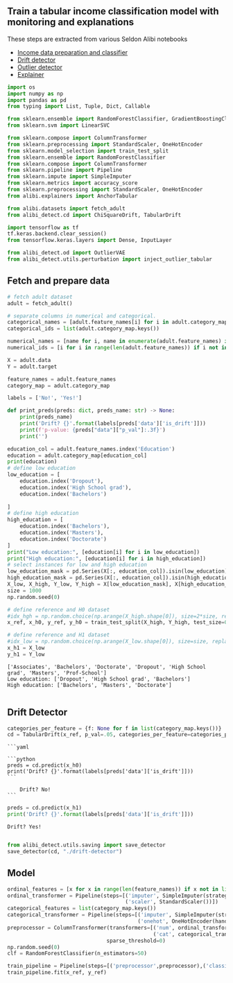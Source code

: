 ## Train a tabular income classification model with monitoring and explanations

These steps are extracted from various Seldon Alibi notebooks

 * [Income data preparation and classifier](https://docs.seldon.io/projects/alibi-detect/en/stable/examples/cd_clf_adult.html)
 * [Drift detector](https://docs.seldon.io/projects/alibi-detect/en/stable/examples/cd_chi2ks_adult.html)
 * [Outlier detector](https://docs.seldon.io/projects/alibi-detect/en/stable/examples/od_vae_adult.html)
 * [Explainer](https://docs.seldon.io/projects/alibi/en/stable/examples/anchor_tabular_adult.html)


```python
import os
import numpy as np
import pandas as pd
from typing import List, Tuple, Dict, Callable

from sklearn.ensemble import RandomForestClassifier, GradientBoostingClassifier
from sklearn.svm import LinearSVC

from sklearn.compose import ColumnTransformer
from sklearn.preprocessing import StandardScaler, OneHotEncoder
from sklearn.model_selection import train_test_split
from sklearn.ensemble import RandomForestClassifier
from sklearn.compose import ColumnTransformer
from sklearn.pipeline import Pipeline
from sklearn.impute import SimpleImputer
from sklearn.metrics import accuracy_score
from sklearn.preprocessing import StandardScaler, OneHotEncoder
from alibi.explainers import AnchorTabular

from alibi.datasets import fetch_adult
from alibi_detect.cd import ChiSquareDrift, TabularDrift

import tensorflow as tf
tf.keras.backend.clear_session()
from tensorflow.keras.layers import Dense, InputLayer

from alibi_detect.od import OutlierVAE
from alibi_detect.utils.perturbation import inject_outlier_tabular
```

## Fetch and prepare data


```python
# fetch adult dataset
adult = fetch_adult()

# separate columns in numerical and categorical.
categorical_names = [adult.feature_names[i] for i in adult.category_map.keys()]
categorical_ids = list(adult.category_map.keys())

numerical_names = [name for i, name in enumerate(adult.feature_names) if i not in adult.category_map.keys()]
numerical_ids = [i for i in range(len(adult.feature_names)) if i not in adult.category_map.keys()]

X = adult.data
Y = adult.target

feature_names = adult.feature_names
category_map = adult.category_map

labels = ['No!', 'Yes!']

def print_preds(preds: dict, preds_name: str) -> None:
    print(preds_name)
    print('Drift? {}'.format(labels[preds['data']['is_drift']]))
    print(f'p-value: {preds["data"]["p_val"]:.3f}')
    print('')
```


```python
education_col = adult.feature_names.index('Education')
education = adult.category_map[education_col]
print(education)
# define low education
low_education = [
    education.index('Dropout'),
    education.index('High School grad'),
    education.index('Bachelors')
    
]
# define high education
high_education = [
    education.index('Bachelors'),
    education.index('Masters'),
    education.index('Doctorate')
]
print("Low education:", [education[i] for i in low_education])
print("High education:", [education[i] for i in high_education])
# select instances for low and high education
low_education_mask = pd.Series(X[:, education_col]).isin(low_education).to_numpy()
high_education_mask = pd.Series(X[:, education_col]).isin(high_education).to_numpy()
X_low, X_high, Y_low, Y_high = X[low_education_mask], X[high_education_mask], Y[low_education_mask], Y[high_education_mask]
size = 1000
np.random.seed(0)

# define reference and H0 dataset
#idx_hgh = np.random.choice(np.arange(X_high.shape[0]), size=2*size, replace=False)
x_ref, x_h0, y_ref, y_h0 = train_test_split(X_high, Y_high, test_size=0.4, random_state=5, shuffle=True)

# define reference and H1 dataset
#idx_low = np.random.choice(np.arange(X_low.shape[0]), size=size, replace=False)
x_h1 = X_low
y_h1 = Y_low
```

    ['Associates', 'Bachelors', 'Doctorate', 'Dropout', 'High School grad', 'Masters', 'Prof-School']
    Low education: ['Dropout', 'High School grad', 'Bachelors']
    High education: ['Bachelors', 'Masters', 'Doctorate']
```
````
## Drift Detector


```python
categories_per_feature = {f: None for f in list(category_map.keys())}
cd = TabularDrift(x_ref, p_val=.05, categories_per_feature=categories_per_feature)
```
````{collapse} Expand to see output
```yaml

```python
preds = cd.predict(x_h0)
print('Drift? {}'.format(labels[preds['data']['is_drift']]))
```

    Drift? No!
```
````

```python
preds = cd.predict(x_h1)
print('Drift? {}'.format(labels[preds['data']['is_drift']]))
```

    Drift? Yes!
```
````

```python
from alibi_detect.utils.saving import save_detector
save_detector(cd, "./drift-detector")
```

## Model


```python
ordinal_features = [x for x in range(len(feature_names)) if x not in list(category_map.keys())]
ordinal_transformer = Pipeline(steps=[('imputer', SimpleImputer(strategy='median')),
                                      ('scaler', StandardScaler())])
categorical_features = list(category_map.keys())
categorical_transformer = Pipeline(steps=[('imputer', SimpleImputer(strategy='median')),
                                          ('onehot', OneHotEncoder(handle_unknown='ignore'))])
preprocessor = ColumnTransformer(transformers=[('num', ordinal_transformer, ordinal_features),
                                               ('cat', categorical_transformer, categorical_features)],
                                sparse_threshold=0)
np.random.seed(0)
clf = RandomForestClassifier(n_estimators=50)

train_pipeline = Pipeline(steps=[('preprocessor',preprocessor),('classifier',clf)])
train_pipeline.fit(x_ref, y_ref)
```




<style>#sk-container-id-2 {color: black;background-color: white;}#sk-container-id-2 pre{padding: 0;}#sk-container-id-2 div.sk-toggleable {background-color: white;}#sk-container-id-2 label.sk-toggleable__label {cursor: pointer;display: block;width: 100%;margin-bottom: 0;padding: 0.3em;box-sizing: border-box;text-align: center;}#sk-container-id-2 label.sk-toggleable__label-arrow:before {content: "▸";float: left;margin-right: 0.25em;color: #696969;}#sk-container-id-2 label.sk-toggleable__label-arrow:hover:before {color: black;}#sk-container-id-2 div.sk-estimator:hover label.sk-toggleable__label-arrow:before {color: black;}#sk-container-id-2 div.sk-toggleable__content {max-height: 0;max-width: 0;overflow: hidden;text-align: left;background-color: #f0f8ff;}#sk-container-id-2 div.sk-toggleable__content pre {margin: 0.2em;color: black;border-radius: 0.25em;background-color: #f0f8ff;}#sk-container-id-2 input.sk-toggleable__control:checked~div.sk-toggleable__content {max-height: 200px;max-width: 100%;overflow: auto;}#sk-container-id-2 input.sk-toggleable__control:checked~label.sk-toggleable__label-arrow:before {content: "▾";}#sk-container-id-2 div.sk-estimator input.sk-toggleable__control:checked~label.sk-toggleable__label {background-color: #d4ebff;}#sk-container-id-2 div.sk-label input.sk-toggleable__control:checked~label.sk-toggleable__label {background-color: #d4ebff;}#sk-container-id-2 input.sk-hidden--visually {border: 0;clip: rect(1px 1px 1px 1px);clip: rect(1px, 1px, 1px, 1px);height: 1px;margin: -1px;overflow: hidden;padding: 0;position: absolute;width: 1px;}#sk-container-id-2 div.sk-estimator {font-family: monospace;background-color: #f0f8ff;border: 1px dotted black;border-radius: 0.25em;box-sizing: border-box;margin-bottom: 0.5em;}#sk-container-id-2 div.sk-estimator:hover {background-color: #d4ebff;}#sk-container-id-2 div.sk-parallel-item::after {content: "";width: 100%;border-bottom: 1px solid gray;flex-grow: 1;}#sk-container-id-2 div.sk-label:hover label.sk-toggleable__label {background-color: #d4ebff;}#sk-container-id-2 div.sk-serial::before {content: "";position: absolute;border-left: 1px solid gray;box-sizing: border-box;top: 0;bottom: 0;left: 50%;z-index: 0;}#sk-container-id-2 div.sk-serial {display: flex;flex-direction: column;align-items: center;background-color: white;padding-right: 0.2em;padding-left: 0.2em;position: relative;}#sk-container-id-2 div.sk-item {position: relative;z-index: 1;}#sk-container-id-2 div.sk-parallel {display: flex;align-items: stretch;justify-content: center;background-color: white;position: relative;}#sk-container-id-2 div.sk-item::before, #sk-container-id-2 div.sk-parallel-item::before {content: "";position: absolute;border-left: 1px solid gray;box-sizing: border-box;top: 0;bottom: 0;left: 50%;z-index: -1;}#sk-container-id-2 div.sk-parallel-item {display: flex;flex-direction: column;z-index: 1;position: relative;background-color: white;}#sk-container-id-2 div.sk-parallel-item:first-child::after {align-self: flex-end;width: 50%;}#sk-container-id-2 div.sk-parallel-item:last-child::after {align-self: flex-start;width: 50%;}#sk-container-id-2 div.sk-parallel-item:only-child::after {width: 0;}#sk-container-id-2 div.sk-dashed-wrapped {border: 1px dashed gray;margin: 0 0.4em 0.5em 0.4em;box-sizing: border-box;padding-bottom: 0.4em;background-color: white;}#sk-container-id-2 div.sk-label label {font-family: monospace;font-weight: bold;display: inline-block;line-height: 1.2em;}#sk-container-id-2 div.sk-label-container {text-align: center;}#sk-container-id-2 div.sk-container {/* jupyter's `normalize.less` sets `[hidden] { display: none; }` but bootstrap.min.css set `[hidden] { display: none !important; }` so we also need the `!important` here to be able to override the default hidden behavior on the sphinx rendered scikit-learn.org. See: https://github.com/scikit-learn/scikit-learn/issues/21755 */display: inline-block !important;position: relative;}#sk-container-id-2 div.sk-text-repr-fallback {display: none;}</style><div id="sk-container-id-2" class="sk-top-container"><div class="sk-text-repr-fallback"><pre>Pipeline(steps=[(&#x27;preprocessor&#x27;,
                 ColumnTransformer(sparse_threshold=0,
                                   transformers=[(&#x27;num&#x27;,
                                                  Pipeline(steps=[(&#x27;imputer&#x27;,
                                                                   SimpleImputer(strategy=&#x27;median&#x27;)),
                                                                  (&#x27;scaler&#x27;,
                                                                   StandardScaler())]),
                                                  [0, 8, 9, 10]),
                                                 (&#x27;cat&#x27;,
                                                  Pipeline(steps=[(&#x27;imputer&#x27;,
                                                                   SimpleImputer(strategy=&#x27;median&#x27;)),
                                                                  (&#x27;onehot&#x27;,
                                                                   OneHotEncoder(handle_unknown=&#x27;ignore&#x27;))]),
                                                  [1, 2, 3, 4, 5, 6, 7, 11])])),
                (&#x27;classifier&#x27;, RandomForestClassifier(n_estimators=50))])</pre><b>In a Jupyter environment, please rerun this cell to show the HTML representation or trust the notebook. <br />On GitHub, the HTML representation is unable to render, please try loading this page with nbviewer.org.</b></div><div class="sk-container" hidden><div class="sk-item sk-dashed-wrapped"><div class="sk-label-container"><div class="sk-label sk-toggleable"><input class="sk-toggleable__control sk-hidden--visually" id="sk-estimator-id-10" type="checkbox" ><label for="sk-estimator-id-10" class="sk-toggleable__label sk-toggleable__label-arrow">Pipeline</label><div class="sk-toggleable__content"><pre>Pipeline(steps=[(&#x27;preprocessor&#x27;,
                 ColumnTransformer(sparse_threshold=0,
                                   transformers=[(&#x27;num&#x27;,
                                                  Pipeline(steps=[(&#x27;imputer&#x27;,
                                                                   SimpleImputer(strategy=&#x27;median&#x27;)),
                                                                  (&#x27;scaler&#x27;,
                                                                   StandardScaler())]),
                                                  [0, 8, 9, 10]),
                                                 (&#x27;cat&#x27;,
                                                  Pipeline(steps=[(&#x27;imputer&#x27;,
                                                                   SimpleImputer(strategy=&#x27;median&#x27;)),
                                                                  (&#x27;onehot&#x27;,
                                                                   OneHotEncoder(handle_unknown=&#x27;ignore&#x27;))]),
                                                  [1, 2, 3, 4, 5, 6, 7, 11])])),
                (&#x27;classifier&#x27;, RandomForestClassifier(n_estimators=50))])</pre></div></div></div><div class="sk-serial"><div class="sk-item sk-dashed-wrapped"><div class="sk-label-container"><div class="sk-label sk-toggleable"><input class="sk-toggleable__control sk-hidden--visually" id="sk-estimator-id-11" type="checkbox" ><label for="sk-estimator-id-11" class="sk-toggleable__label sk-toggleable__label-arrow">preprocessor: ColumnTransformer</label><div class="sk-toggleable__content"><pre>ColumnTransformer(sparse_threshold=0,
                  transformers=[(&#x27;num&#x27;,
                                 Pipeline(steps=[(&#x27;imputer&#x27;,
                                                  SimpleImputer(strategy=&#x27;median&#x27;)),
                                                 (&#x27;scaler&#x27;, StandardScaler())]),
                                 [0, 8, 9, 10]),
                                (&#x27;cat&#x27;,
                                 Pipeline(steps=[(&#x27;imputer&#x27;,
                                                  SimpleImputer(strategy=&#x27;median&#x27;)),
                                                 (&#x27;onehot&#x27;,
                                                  OneHotEncoder(handle_unknown=&#x27;ignore&#x27;))]),
                                 [1, 2, 3, 4, 5, 6, 7, 11])])</pre></div></div></div><div class="sk-parallel"><div class="sk-parallel-item"><div class="sk-item"><div class="sk-label-container"><div class="sk-label sk-toggleable"><input class="sk-toggleable__control sk-hidden--visually" id="sk-estimator-id-12" type="checkbox" ><label for="sk-estimator-id-12" class="sk-toggleable__label sk-toggleable__label-arrow">num</label><div class="sk-toggleable__content"><pre>[0, 8, 9, 10]</pre></div></div></div><div class="sk-serial"><div class="sk-item"><div class="sk-serial"><div class="sk-item"><div class="sk-estimator sk-toggleable"><input class="sk-toggleable__control sk-hidden--visually" id="sk-estimator-id-13" type="checkbox" ><label for="sk-estimator-id-13" class="sk-toggleable__label sk-toggleable__label-arrow">SimpleImputer</label><div class="sk-toggleable__content"><pre>SimpleImputer(strategy=&#x27;median&#x27;)</pre></div></div></div><div class="sk-item"><div class="sk-estimator sk-toggleable"><input class="sk-toggleable__control sk-hidden--visually" id="sk-estimator-id-14" type="checkbox" ><label for="sk-estimator-id-14" class="sk-toggleable__label sk-toggleable__label-arrow">StandardScaler</label><div class="sk-toggleable__content"><pre>StandardScaler()</pre></div></div></div></div></div></div></div></div><div class="sk-parallel-item"><div class="sk-item"><div class="sk-label-container"><div class="sk-label sk-toggleable"><input class="sk-toggleable__control sk-hidden--visually" id="sk-estimator-id-15" type="checkbox" ><label for="sk-estimator-id-15" class="sk-toggleable__label sk-toggleable__label-arrow">cat</label><div class="sk-toggleable__content"><pre>[1, 2, 3, 4, 5, 6, 7, 11]</pre></div></div></div><div class="sk-serial"><div class="sk-item"><div class="sk-serial"><div class="sk-item"><div class="sk-estimator sk-toggleable"><input class="sk-toggleable__control sk-hidden--visually" id="sk-estimator-id-16" type="checkbox" ><label for="sk-estimator-id-16" class="sk-toggleable__label sk-toggleable__label-arrow">SimpleImputer</label><div class="sk-toggleable__content"><pre>SimpleImputer(strategy=&#x27;median&#x27;)</pre></div></div></div><div class="sk-item"><div class="sk-estimator sk-toggleable"><input class="sk-toggleable__control sk-hidden--visually" id="sk-estimator-id-17" type="checkbox" ><label for="sk-estimator-id-17" class="sk-toggleable__label sk-toggleable__label-arrow">OneHotEncoder</label><div class="sk-toggleable__content"><pre>OneHotEncoder(handle_unknown=&#x27;ignore&#x27;)</pre></div></div></div></div></div></div></div></div></div></div><div class="sk-item"><div class="sk-estimator sk-toggleable"><input class="sk-toggleable__control sk-hidden--visually" id="sk-estimator-id-18" type="checkbox" ><label for="sk-estimator-id-18" class="sk-toggleable__label sk-toggleable__label-arrow">RandomForestClassifier</label><div class="sk-toggleable__content"><pre>RandomForestClassifier(n_estimators=50)</pre></div></div></div></div></div></div></div>
```
````


```python
predict_fn = lambda x: train_pipeline.predict(x)
print('Train accuracy: ', accuracy_score(y_ref, predict_fn(x_ref)))
print('Test accuracy: ', accuracy_score(y_h0, predict_fn(x_h0)))
```

    Train accuracy:  0.983756119270138
    Test accuracy:  0.7774441107774441
```
````

```python
from joblib import dump, load
os.makedirs("./classifier", exist_ok=True)
dump(train_pipeline, './classifier/model.joblib') 
```




    ['./classifier/model.joblib']
```
````

## Outlier Detector


```python
os.makedirs("./preprocessor", exist_ok=True)
dump(preprocessor, './preprocessor/model.joblib') 
```




    ['./preprocessor/model.joblib']
```
````


```python
X_train = preprocessor.transform(x_ref)
```


```python
n_features = X_train.shape[1]
latent_dim = 2

encoder_net = tf.keras.Sequential(
    [
        InputLayer(input_shape=(n_features,)),
        Dense(25, activation=tf.nn.relu),
         Dense(10, activation=tf.nn.relu),
        Dense(5, activation=tf.nn.relu)
    ])
```
````decoder_net = tf.keras.Sequential(
    [
        InputLayer(input_shape=(latent_dim,)),
        Dense(5, activation=tf.nn.relu),
        Dense(10, activation=tf.nn.relu),
        Dense(25, activation=tf.nn.relu),
        Dense(n_features, activation=None)
    ])
```
````# initialize outlier detector
od = OutlierVAE(threshold=None,  # threshold for outlier score
                score_type='mse',  # use MSE of reconstruction error for outlier detection
                encoder_net=encoder_net,  # can also pass VAE model instead
                decoder_net=decoder_net,  # of separate encoder and decoder
                latent_dim=latent_dim,
                samples=5)
```
````# train
od.fit(X_train.todense(),
        loss_fn=tf.keras.losses.mse,
         epochs=5,
        verbose=True)
```

    No threshold level set. Need to infer threshold using `infer_threshold`.
```
````
    71/71 [=] - 1s 14ms/step - loss_ma: 0.2430
    71/71 [=] - 1s 14ms/step - loss_ma: 0.1724
    71/71 [=] - 1s 13ms/step - loss_ma: 0.1585
    71/71 [=] - 1s 13ms/step - loss_ma: 0.1591
    71/71 [=] - 1s 14ms/step - loss_ma: 0.1563
```
````

```python
cat_cols = list(category_map.keys())
num_cols = [col for col in range(x_ref.shape[1]) if col not in cat_cols]
print(cat_cols, num_cols)
```
````{collapse} Expand to see output
```yaml
    [1, 2, 3, 4, 5, 6, 7, 11] [0, 8, 9, 10]
```
````

```python
perc_outlier = 10
data = inject_outlier_tabular(x_ref, num_cols, perc_outlier, n_std=8., min_std=6.)
X_threshold, y_threshold = data.data, data.target
X_threshold_, y_threshold_ = X_threshold.copy(), y_threshold.copy()  # store for comparison later
outlier_perc = 100 * y_threshold.sum() / len(y_threshold)
print('{:.2f}% outliers'.format(outlier_perc))
```

    9.64% outliers
```
````

```python
perc_outlier = 100
data = inject_outlier_tabular(x_ref, num_cols, perc_outlier, n_std=8., min_std=6.)
X_outliers, y_outliers = data.data, data.target
```


```python
v = np.c_[preprocessor.transform(X_threshold).toarray()]
od.infer_threshold(v, threshold_perc=100-outlier_perc, outlier_perc=100)
print('New threshold: {}'.format(od.threshold))
```

    New threshold: 0.6845870510489972
```
````

```python
save_detector(od, "./outlier-detector")
```

    Directory outlier-detector does not exist and is now created.
    Directory outlier-detector/model does not exist and is now created.
```
````
    WARNING:tensorflow:Compiled the loaded model, but the compiled metrics have yet to be built. `model.compile_metrics` will be empty until you train or evaluate the model.
    WARNING:tensorflow:Compiled the loaded model, but the compiled metrics have yet to be built. `model.compile_metrics` will be empty until you train or evaluate the model.
```
````
## Explainer


```python
predict_fn = lambda x: train_pipeline.predict(x)
explainer = AnchorTabular(predict_fn, feature_names, categorical_names=category_map, seed=1)
explainer.fit(x_ref, disc_perc=[25, 50, 75])
```




    AnchorTabular(meta={
      'name': 'AnchorTabular',
      'type': ['blackbox'],
      'explanations': ['local'],
      'params': {'seed': 1, 'disc_perc': [25, 50, 75]},
      'version': '0.7.0'}
    )
```
````


```python
idx = 0
class_names = adult.target_names
print('Prediction: ', class_names[explainer.predictor(x_h0[idx].reshape(1, -1))[0]])
```

    Prediction:  <=50K
```
````

```python
explanation = explainer.explain(x_h0[idx], threshold=0.95)
print('Anchor: %s' % (' AND '.join(explanation.anchor)))
print('Precision: %.2f' % explanation.precision)
print('Coverage: %.2f' % explanation.coverage)
```

    Could not find an result satisfying the 0.95 precision constraint. Now returning the best non-eligible result.
```
````
    Anchor: Age <= 31.00 AND Hours per week <= 40.00 AND Capital Gain <= 0.00 AND Capital Loss <= 0.00 AND Education = Bachelors AND Workclass = Private AND Country = United-States
    Precision: 0.88
    Coverage: 0.10
```
````

```python
from alibi.saving import save_explainer
save_explainer(explainer,"./explainer/data")
```

## Save Data


```python
with open('test.npy', 'wb') as f:
    np.save(f,x_ref)
    np.save(f,x_h1)
    np.save(f,y_ref)
    np.save(f,X_outliers)
```


```python

```

